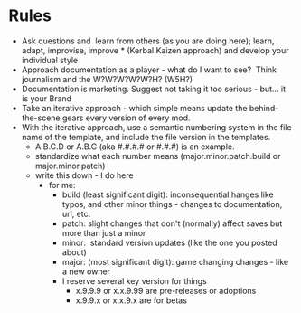 # Rules

* Ask questions and  learn from others (as you are doing here); learn, adapt, improvise, improve * (Kerbal Kaizen approach) and develop your individual style
* Approach documentation as a player - what do I want to see?  Think journalism and the W?W?W?W?W?H? (W5H?)
* Documentation is marketing. Suggest not taking it too serious - but... it is your Brand
* Take an iterative approach - which simple means update the behind-the-scene gears every version of every mod.
* With the iterative approach, use a semantic numbering system in the file name of the template, and include the file version in the templates.
  * A.B.C.D or A.B.C (aka #.#.#.# or #.#.#) is an example.
  * standardize what each number means (major.minor.patch.build or major.minor.patch)
  * write this down - I do here
    * for me: 
      * build (least significant digit): inconsequential hanges like typos, and other minor things - changes to documentation, url, etc.
      * patch: slight changes that don't (normally) affect saves but more than just a minor
      * minor:  standard version updates (like the one you posted about)
      * major: (most significant digit): game changing changes - like a new owner
      * I reserve several key version for things
        * x.9.9.9 or x.x.9.99 are pre-releases or adoptions
        * x.9.9.x or x.x.9.x are for betas
